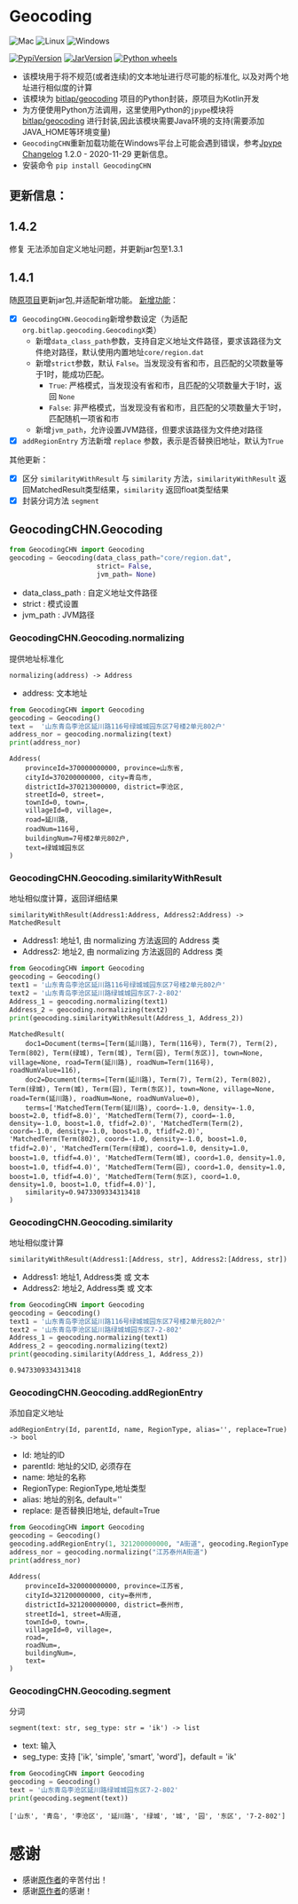 # Geocoding
![Mac](https://img.shields.io/badge/MacOS-pass-success)
![Linux](https://img.shields.io/badge/Linux-pass-success)
![Windows](https://img.shields.io/badge/Windows-bug-red)

[![PypiVersion](https://img.shields.io/badge/pypi-1.4.2-blue)](https://pypi.org/project/GeocodingCHN/) 
[![JarVersion](https://img.shields.io/badge/jar-1.3.1-blue)](https://github.com/IceMimosa/geocoding) 
[![Python wheels](https://img.shields.io/badge/wheels-%E2%9C%93-4c1.svg?longCache=true&style=flat-square&logo=python&logoColor=white)](https://github.com/casuallyName/Geocoding/releases/tag/v1.4.2)

* 该模块用于将不规范(或者连续)的文本地址进行尽可能的标准化, 以及对两个地址进行相似度的计算
* 该模块为 [bitlap/geocoding](https://github.com/bitlap/geocoding) 项目的Python封装，原项目为Kotlin开发
* 为方便使用Python方法调用，这里使用Python的`jpype`模块将 [bitlap/geocoding](https://github.com/bitlap/geocoding) 进行封装,因此该模块需要Java环境的支持(需要添加JAVA_HOME等环境变量)
* `GeocodingCHN`重新加载功能在Windows平台上可能会遇到错误，参考[Jpype Changelog](https://jpype.readthedocs.io/en/latest/CHANGELOG.html) 1.2.0 - 2020-11-29 更新信息。
* 安装命令 `pip install GeocodingCHN`

## 更新信息：

## 1.4.2

修复 无法添加自定义地址问题，并更新jar包至1.3.1

## 1.4.1

随[原项目](https://github.com/bitlap/geocoding)更新jar包,并适配新增功能。 [新增功能](https://github.com/bitlap/geocoding/releases/tag/v1.3.0)：
- [x] `GeocodingCHN.Geocoding`新增参数设定（为适配`org.bitlap.geocoding.GeocodingX`类）
  * 新增`data_class_path`参数，支持自定义地址文件路径，要求该路径为文件绝对路径，默认使用内置地址`core/region.dat`
  * 新增`strict`参数，默认 `False`。当发现没有省和市，且匹配的父项数量等于1时，能成功匹配。
    * `True`: 严格模式，当发现没有省和市，且匹配的父项数量大于1时，返回 `None`
    * `False`: 非严格模式，当发现没有省和市，且匹配的父项数量大于1时，匹配随机一项省和市
  * 新增`jvm_path`，允许设置JVM路径，但要求该路径为文件绝对路径
- [x] `addRegionEntry` 方法新增 `replace` 参数，表示是否替换旧地址，默认为`True`

其他更新：
- [x] 区分 `similarityWithResult` 与 `similarity` 方法，`similarityWithResult` 返回MatchedResult类型结果，`similarity` 返回float类型结果
- [x] 封装分词方法 `segment`

## GeocodingCHN.Geocoding
```python
from GeocodingCHN import Geocoding
geocoding = Geocoding(data_class_path="core/region.dat",
                      strict= False, 
                      jvm_path= None)
```
* data_class_path : 自定义地址文件路径
* strict : 模式设置
* jvm_path : JVM路径

### GeocodingCHN.Geocoding.normalizing
提供地址标准化

`normalizing(address) -> Address`
* address: 文本地址

```python
from GeocodingCHN import Geocoding
geocoding = Geocoding()
text =  '山东青岛李沧区延川路116号绿城城园东区7号楼2单元802户'
address_nor = geocoding.normalizing(text)
print(address_nor)
```
```
Address(
	provinceId=370000000000, province=山东省, 
	cityId=370200000000, city=青岛市, 
	districtId=370213000000, district=李沧区, 
	streetId=0, street=, 
	townId=0, town=, 
	villageId=0, village=, 
	road=延川路, 
	roadNum=116号, 
	buildingNum=7号楼2单元802户, 
	text=绿城城园东区
)
```
### GeocodingCHN.Geocoding.similarityWithResult
地址相似度计算，返回详细结果

`similarityWithResult(Address1:Address, Address2:Address) -> MatchedResult`
* Address1: 地址1, 由 normalizing 方法返回的 Address 类
* Address2: 地址2, 由 normalizing 方法返回的 Address 类
```python
from GeocodingCHN import Geocoding
geocoding = Geocoding()
text1 = '山东青岛李沧区延川路116号绿城城园东区7号楼2单元802户'
text2 = '山东青岛李沧区延川路绿城城园东区7-2-802'
Address_1 = geocoding.normalizing(text1)
Address_2 = geocoding.normalizing(text2)
print(geocoding.similarityWithResult(Address_1, Address_2))
```
```
MatchedResult(
	doc1=Document(terms=[Term(延川路), Term(116号), Term(7), Term(2), Term(802), Term(绿城), Term(城), Term(园), Term(东区)], town=None, village=None, road=Term(延川路), roadNum=Term(116号), roadNumValue=116), 
	doc2=Document(terms=[Term(延川路), Term(7), Term(2), Term(802), Term(绿城), Term(城), Term(园), Term(东区)], town=None, village=None, road=Term(延川路), roadNum=None, roadNumValue=0), 
	terms=['MatchedTerm(Term(延川路), coord=-1.0, density=-1.0, boost=2.0, tfidf=8.0)', 'MatchedTerm(Term(7), coord=-1.0, density=-1.0, boost=1.0, tfidf=2.0)', 'MatchedTerm(Term(2), coord=-1.0, density=-1.0, boost=1.0, tfidf=2.0)', 'MatchedTerm(Term(802), coord=-1.0, density=-1.0, boost=1.0, tfidf=2.0)', 'MatchedTerm(Term(绿城), coord=1.0, density=1.0, boost=1.0, tfidf=4.0)', 'MatchedTerm(Term(城), coord=1.0, density=1.0, boost=1.0, tfidf=4.0)', 'MatchedTerm(Term(园), coord=1.0, density=1.0, boost=1.0, tfidf=4.0)', 'MatchedTerm(Term(东区), coord=1.0, density=1.0, boost=1.0, tfidf=4.0)'], 
	similarity=0.9473309334313418
)
```
### GeocodingCHN.Geocoding.similarity
地址相似度计算

`similarityWithResult(Address1:[Address, str], Address2:[Address, str])`
* Address1: 地址1, Address类 或 文本
* Address2: 地址2, Address类 或 文本
```python
from GeocodingCHN import Geocoding
geocoding = Geocoding()
text1 = '山东青岛李沧区延川路116号绿城城园东区7号楼2单元802户'
text2 = '山东青岛李沧区延川路绿城城园东区7-2-802'
Address_1 = geocoding.normalizing(text1)
Address_2 = geocoding.normalizing(text2)
print(geocoding.similarity(Address_1, Address_2))
```
```
0.9473309334313418
```

### GeocodingCHN.Geocoding.addRegionEntry 
添加自定义地址

`addRegionEntry(Id, parentId, name, RegionType, alias='', replace=True) -> bool`
* Id: 地址的ID
* parentId: 地址的父ID, 必须存在
* name: 地址的名称
* RegionType: RegionType,地址类型
* alias: 地址的别名, default=''
* replace: 是否替换旧地址, default=True
```python
from GeocodingCHN import Geocoding
geocoding = Geocoding()
geocoding.addRegionEntry(1, 321200000000, "A街道", geocoding.RegionType.Street)
address_nor = geocoding.normalizing("江苏泰州A街道")
print(address_nor)
```
```
Address(
	provinceId=320000000000, province=江苏省, 
	cityId=321200000000, city=泰州市, 
	districtId=321200000000, district=泰州市, 
	streetId=1, street=A街道, 
	townId=0, town=, 
	villageId=0, village=, 
	road=, 
	roadNum=, 
	buildingNum=, 
	text=
)
```
### GeocodingCHN.Geocoding.segment
分词

`segment(text: str, seg_type: str = 'ik') -> list`
* text: 输入
* seg_type: 支持 ['ik', 'simple', 'smart', 'word']，default = 'ik'
```python
from GeocodingCHN import Geocoding
geocoding = Geocoding()
text = '山东青岛李沧区延川路绿城城园东区7-2-802'
print(geocoding.segment(text))
```
```
['山东', '青岛', '李沧区', '延川路', '绿城', '城', '园', '东区', '7-2-802']
```

# 感谢
* 感谢[原作者](https://github.com/bitlap/geocoding)的辛苦付出！
* 感谢[原作者](https://github.com/bitlap/geocoding)的感谢！
